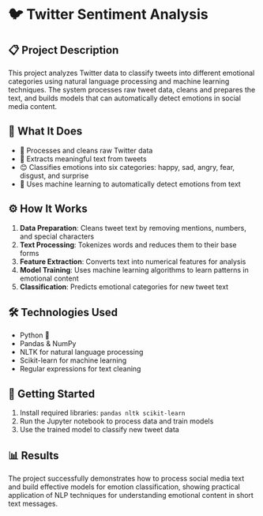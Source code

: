 # 🐦 Twitter Sentiment Analysis

## 📋 Project Description
This project analyzes Twitter data to classify tweets into different emotional categories using natural language processing and machine learning techniques. The system processes raw tweet data, cleans and prepares the text, and builds models that can automatically detect emotions in social media content.

## 🎯 What It Does
- 🧹 Processes and cleans raw Twitter data
- 📝 Extracts meaningful text from tweets
- 😊 Classifies emotions into six categories: happy, sad, angry, fear, disgust, and surprise
- 🤖 Uses machine learning to automatically detect emotions from text

## ⚙️ How It Works
1. **Data Preparation**: Cleans tweet text by removing mentions, numbers, and special characters
2. **Text Processing**: Tokenizes words and reduces them to their base forms
3. **Feature Extraction**: Converts text into numerical features for analysis
4. **Model Training**: Uses machine learning algorithms to learn patterns in emotional content
5. **Classification**: Predicts emotional categories for new tweet text

## 🛠️ Technologies Used
- Python 🐍
- Pandas & NumPy
- NLTK for natural language processing
- Scikit-learn for machine learning
- Regular expressions for text cleaning

## 🚀 Getting Started
1. Install required libraries: `pandas nltk scikit-learn`
2. Run the Jupyter notebook to process data and train models
3. Use the trained model to classify new tweet data

## 📊 Results
The project successfully demonstrates how to process social media text and build effective models for emotion classification, showing practical application of NLP techniques for understanding emotional content in short text messages.
